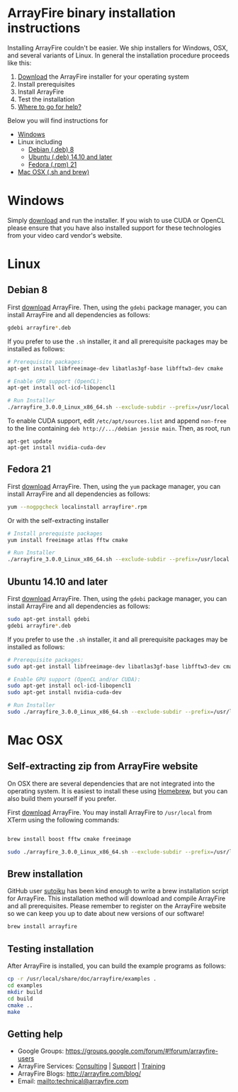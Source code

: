 ArrayFire binary installation instructions
=====

Installing ArrayFire couldn't be easier. We ship installers for Windows,
OSX, and several variants of Linux. In general the installation procedure
proceeds like this:

1. [Download](http://arrayfire.com/download/) the ArrayFire installer for your
   operating system
2. Install prerequisites
3. Install ArrayFire
4. Test the installation
5. [Where to go for help?](#GettingHelp)

Below you will find instructions for

* [Windows](#Windows)
* Linux including
    * [Debian (.deb) 8](#Debian)
    * [Ubuntu (.deb) 14.10 and later](#Ubuntu)
    * [Fedora (.rpm) 21](#Fedora)
* [Mac OSX (.sh and brew)](#OSX)

# <a name="Windows"></a> Windows

Simply [download](http://arrayfire.com/download/) and run the installer.
If you wish to use CUDA or OpenCL please ensure that you have also installed
support for these technologies from your video card vendor's website.

# Linux

## <a name="Debian"></a> Debian 8

First [download](http://arrayfire.com/download/) ArrayFire. Then, using the
`gdebi` package manager, you can install ArrayFire and all dependencies as
follows:

```bash
gdebi arrayfire*.deb
```

If you prefer to use the `.sh` installer, it and all prerequisite packages
may be installed as follows:

```bash
# Prerequisite packages:
apt-get install libfreeimage-dev libatlas3gf-base libfftw3-dev cmake

# Enable GPU support (OpenCL):
apt-get install ocl-icd-libopencl1

# Run Installer
./arrayfire_3.0.0_Linux_x86_64.sh --exclude-subdir --prefix=/usr/local

```

To enable CUDA support, edit `/etc/apt/sources.list` and append `non-free`
to the line containing `deb http://.../debian jessie main`. Then, as root, run

```
apt-get update
apt-get install nvidia-cuda-dev
```

## <a name="Fedora"></a> Fedora 21 

First [download](http://arrayfire.com/download/) ArrayFire. Then, using the
`yum` package manager, you can install ArrayFire and all dependencies as
follows:

```bash
yum --nogpgcheck localinstall arrayfire*.rpm
```

Or with the self-extracting installer

```bash
# Install prerequiste packages
yum install freeimage atlas fftw cmake

# Run Installer
./arrayfire_3.0.0_Linux_x86_64.sh --exclude-subdir --prefix=/usr/local
```

## <a name="Ubuntu"></a> Ubuntu 14.10 and later 

First [download](http://arrayfire.com/download/) ArrayFire. Then, using the
`gdebi` package manager, you can install ArrayFire and all dependencies as
follows:

```bash
sudo apt-get install gdebi
gdebi arrayfire*.deb
```

If you prefer to use the `.sh` installer, it and all prerequisite packages
may be installed as follows:

```bash
# Prerequisite packages:
sudo apt-get install libfreeimage-dev libatlas3gf-base libfftw3-dev cmake

# Enable GPU support (OpenCL and/or CUDA):
sudo apt-get install ocl-icd-libopencl1
sudo apt-get install nvidia-cuda-dev

# Run Installer
sudo ./arrayfire_3.0.0_Linux_x86_64.sh --exclude-subdir --prefix=/usr/local
```

# <a name="OSX"></a> Mac OSX

## Self-extracting zip from ArrayFire website

On OSX there are several dependencies that are not integrated into the
operating system. It is easiest to install these using [Homebrew](http://brew.sh/),
but you can also build them yourself if you prefer.

First [download](http://arrayfire.com/download/) ArrayFire. You may install
ArrayFire to `/usr/local` from XTerm using the following commands:

```bash

brew install boost fftw cmake freeimage

sudo ./arrayfire_3.0.0_Linux_x86_64.sh --exclude-subdir --prefix=/usr/local
```

## Brew installation

GitHub user [sutoiku](https://github.com/sutoiku) has been kind enough to
write a brew installation script for ArrayFire. This installation method will
download and compile ArrayFire and all prerequisites. Please remember to
register on the ArrayFire website so we can keep you up to date about new
versions of our software!

```bash
brew install arrayfire
```

## Testing installation

After ArrayFire is installed, you can build the example programs as follows:

```bash
cp -r /usr/local/share/doc/arrayfire/examples .
cd examples
mkdir build
cd build
cmake ..
make
```

## <a name="GettingHelp"></a> Getting help

* Google Groups: https://groups.google.com/forum/#!forum/arrayfire-users
* ArrayFire Services:  [Consulting](http://arrayfire.com/consulting/)  |  [Support](http://arrayfire.com/support/)   |  [Training](http://arrayfire.com/training/)
* ArrayFire Blogs: http://arrayfire.com/blog/
* Email: <mailto:technical@arrayfire.com>
